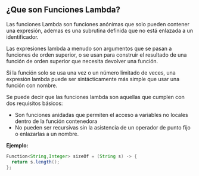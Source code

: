 ##  ¿Que son Funciones Lambda?

Las funciones Lambda son funciones anónimas que solo pueden contener una expresión, ademas es una subrutina definida que no está enlazada a un identificador. 

Las expresiones lambda a menudo son argumentos que se pasan a funciones de orden superior, o se usan para construir el resultado de una función de orden superior que necesita devolver una función.

 Si la función solo se usa una vez o un número limitado de veces, una expresión lambda puede ser sintácticamente más simple que usar una función con nombre. 

 Se puede decir que las funciones lambda son aquellas que cumplen con dos requisitos básicos:
  * Son funciones anidadas que permiten el acceso a variables no locales dentro de la función contenedora
  * No pueden ser recursivas sin la asistencia de un operador de punto fijo o enlazarlas a un nombre.

  **Ejemplo:**

  ```Java
  Function<String,Integer> sizeOf = (String s) -> {
    return s.length();
};
  ```


